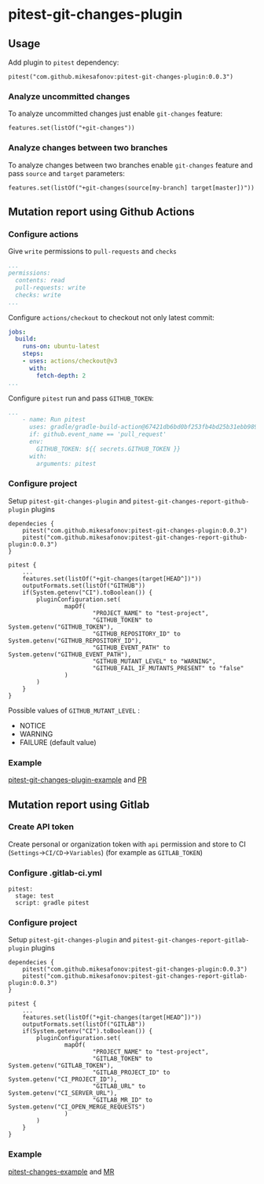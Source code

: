 # pitest-git-changes-plugin

## Usage

Add plugin to `pitest` dependency:

```
pitest("com.github.mikesafonov:pitest-git-changes-plugin:0.0.3")
```

### Analyze uncommitted changes

To analyze uncommitted changes just enable `git-changes` feature:

```
features.set(listOf("+git-changes"))
```

### Analyze changes between two branches

To analyze changes between two branches enable `git-changes` feature and pass `source` and `target` parameters:

```
features.set(listOf("+git-changes(source[my-branch] target[master])"))
```

## Mutation report using Github Actions

### Configure actions

Give `write` permissions to `pull-requests` and `checks`

```yaml
...
permissions: 
  contents: read
  pull-requests: write
  checks: write
...
```

Configure `actions/checkout` to checkout not only latest commit:

```yaml
jobs:
  build:
    runs-on: ubuntu-latest
    steps:
    - uses: actions/checkout@v3
      with:
        fetch-depth: 2
...
```

Configure `pitest` run and pass `GITHUB_TOKEN`:

```yaml
...
    - name: Run pitest
      uses: gradle/gradle-build-action@67421db6bd0bf253fb4bd25b31ebb98943c375e1
      if: github.event_name == 'pull_request'
      env:
        GITHUB_TOKEN: ${{ secrets.GITHUB_TOKEN }}
      with:
        arguments: pitest
```

### Configure project

Setup `pitest-git-changes-plugin` and `pitest-git-changes-report-github-plugin` plugins

```
dependecies {
    pitest("com.github.mikesafonov:pitest-git-changes-plugin:0.0.3")
    pitest("com.github.mikesafonov:pitest-git-changes-report-github-plugin:0.0.3")
}

pitest {
    ...
    features.set(listOf("+git-changes(target[HEAD^])"))
    outputFormats.set(listOf("GITHUB"))
    if(System.getenv("CI").toBoolean()) {
        pluginConfiguration.set(
                mapOf(
                        "PROJECT_NAME" to "test-project",
                        "GITHUB_TOKEN" to System.getenv("GITHUB_TOKEN"),
                        "GITHUB_REPOSITORY_ID" to System.getenv("GITHUB_REPOSITORY_ID"),
                        "GITHUB_EVENT_PATH" to System.getenv("GITHUB_EVENT_PATH"),
                        "GITHUB_MUTANT_LEVEL" to "WARNING",
                        "GITHUB_FAIL_IF_MUTANTS_PRESENT" to "false"
                )
        )
    }
}
```

Possible values of `GITHUB_MUTANT_LEVEL` :

- NOTICE
- WARNING
- FAILURE (default value)

### Example

[pitest-git-changes-plugin-example](https://github.com/MikeSafonov/pitest-git-changes-plugin-example) and [PR](https://github.com/MikeSafonov/pitest-git-changes-plugin-example/pull/1)

## Mutation report using Gitlab

### Create API token

Create personal or organization token with `api` permission and store to CI (`Settings`->`CI/CD`->`Variables`)
(for example as `GITLAB_TOKEN`)

### Configure .gitlab-ci.yml

```
pitest:
  stage: test
  script: gradle pitest
```

### Configure project

Setup `pitest-git-changes-plugin` and `pitest-git-changes-report-gitlab-plugin` plugins

```
dependecies {
    pitest("com.github.mikesafonov:pitest-git-changes-plugin:0.0.3")
    pitest("com.github.mikesafonov:pitest-git-changes-report-gitlab-plugin:0.0.3")
}

pitest {
    ...
    features.set(listOf("+git-changes(target[HEAD^])"))
    outputFormats.set(listOf("GITLAB"))
    if(System.getenv("CI").toBoolean()) {
        pluginConfiguration.set(
                mapOf(
                        "PROJECT_NAME" to "test-project",
                        "GITLAB_TOKEN" to System.getenv("GITLAB_TOKEN"),
                        "GITLAB_PROJECT_ID" to System.getenv("CI_PROJECT_ID"),
                        "GITLAB_URL" to System.getenv("CI_SERVER_URL"),
                        "GITLAB_MR_ID" to System.getenv("CI_OPEN_MERGE_REQUESTS")
                )
        )
    }
}
```

### Example

[pitest-changes-example](https://gitlab.com/msafonovmail/pitest-changes-example) and [MR](https://gitlab.com/msafonovmail/pitest-changes-example/-/merge_requests/4)